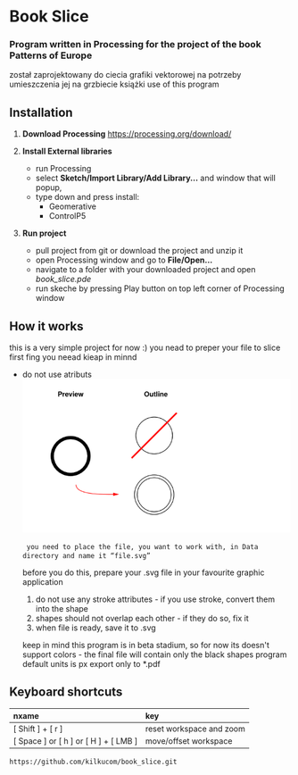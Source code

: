 # Book Slice

### Program written in Processing for the project of the book Patterns of Europe
został zaprojektowany do ciecia grafiki vektorowej na potrzeby umieszczenia jej na
grzbiecie książki use of this program
## Installation
1. **Download Processing**
	    https://processing.org/download/

2. **Install External libraries**
	* run Processing
	* select **Sketch/Import Library/Add Library...**
and window that will popup,
	* type down and press install:
		* Geomerative
		* ControlP5

3. **Run project**
	* pull project from git or download the project and unzip it
	* open Processing window and go to **File/Open...**
	* navigate to a folder with your downloaded project and open *book_slice.pde*
	* run skeche by pressing Play button on top left corner of Processing window


## How it works
this is a very simple project for now :)
you nead to preper your file to slice
first fing you neead kieap in minnd
 * do not use atributs
![alt tag](https://github.com/kilkucom/book_slice/blob/master/matz/infogrPE1.png)

		you need to place the file, you want to work with, in Data directory and name it “file.svg”
    before you do this, prepare your .svg file in your favourite graphic application
    1. do not use any stroke attributes - if you use stroke, convert them into the shape
    2. shapes should not overlap each other - if they do so, fix it
    3. when file is ready, save it to .svg

    keep in mind
    this program is in beta stadium, so for now its doesn't support colors - the final file will contain only the black shapes
    program default units is px
    export only to *.pdf  

## Keyboard shortcuts

| nxame | key |
| :--- | :-- |
| [ Shift ] + [ r ] | reset workspace and zoom |
| [ Space ] or [ h ] or [ H ] + [ LMB ] | move/offset workspace |
`https://github.com/kilkucom/book_slice.git `
